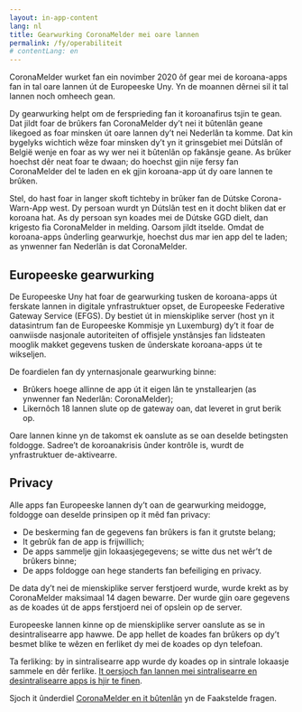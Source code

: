 ```yaml
---
layout: in-app-content
lang: nl
title: Gearwurking CoronaMelder mei oare lannen
permalink: /fy/operabiliteit
# contentLang: en
---
```

CoronaMelder wurket fan ein novimber 2020 ôf gear mei de koroana-apps fan in tal oare lannen út de Europeeske Uny. Yn de moannen dêrnei sil it tal lannen noch omheech gean.

Dy gearwurking helpt om de fersprieding fan it koroanafirus tsjin te gean. Dat jildt foar de brûkers fan CoronaMelder dy’t nei it bûtenlân geane likegoed as foar minsken út oare lannen dy’t nei Nederlân ta komme. Dat kin bygelyks wichtich wêze foar minsken dy’t yn it grinsgebiet mei Dútslân of België wenje en foar as wy wer nei it bûtenlân op fakânsje geane. As brûker hoechst dêr neat foar te dwaan; do hoechst gjin nije fersy fan CoronaMelder del te laden en ek gjin koroana-app út dy oare lannen te brûken.

Stel, do hast foar in langer skoft tichteby in brûker fan de Dútske Corona-Warn-App west. Dy persoan wurdt yn Dútslân test en it docht bliken dat er koroana hat. As dy persoan syn koades mei de Dútske GGD dielt, dan krigesto fia CoronaMelder in melding. Oarsom jildt itselde. Omdat de koroana-apps ûnderling gearwurkje, hoechst dus mar ien app del te laden; as ynwenner fan Nederlân is dat CoronaMelder.

## Europeeske gearwurking

De Europeeske Uny hat foar de gearwurking tusken de koroana-apps út ferskate lannen in digitale ynfrastruktuer opset, de Europeeske Federative Gateway Service (EFGS). Dy bestiet út in mienskiplike server (host yn it datasintrum fan de Europeeske Kommisje yn Luxemburg) dy’t it foar de oanwiisde nasjonale autoriteiten of offisjele ynstânsjes fan lidsteaten mooglik makket gegevens tusken de ûnderskate koroana-apps út te wikseljen.

De foardielen fan dy ynternasjonale gearwurking binne:
- Brûkers hoege allinne de app út it eigen lân te ynstallearjen (as ynwenner fan Nederlân: CoronaMelder);
- Likernôch 18 lannen slute op de gateway oan, dat leveret in grut berik op.

Oare lannen kinne yn de takomst ek oanslute as se oan deselde betingsten foldogge. Sadree’t de koroanakrisis ûnder kontrôle is, wurdt de ynfrastruktuer de-aktivearre.

## Privacy

Alle apps fan Europeeske lannen dy’t oan de gearwurking meidogge, foldogge oan deselde prinsipen op it mêd fan privacy:
- De beskerming fan de gegevens fan brûkers is fan it grutste belang;
- It gebrûk fan de app is frijwillich;
- De apps sammelje gjin lokaasjegegevens; se witte dus net wêr’t de brûkers binne;
- De apps foldogge oan hege standerts fan befeiliging en privacy.

De data dy’t nei de mienskiplike server ferstjoerd wurde, wurde krekt as by CoronaMelder maksimaal 14 dagen bewarre. Der wurde gjin oare gegevens as de koades út de apps ferstjoerd nei of opslein op de server.

Europeeske lannen kinne op de mienskiplike server oanslute as se in desintralisearre app hawwe. De app hellet de koades fan brûkers op dy’t besmet blike te wêzen en ferliket dy mei de koades op dyn telefoan.

Ta ferliking: by in sintralisearre app wurde dy koades op in sintrale lokaasje sammele en dêr ferlike. [It oersjoch fan lannen mei sintralisearre en desintralisearre apps is hjir te finen](https://ec.europa.eu/info/live-work-travel-eu/health/coronavirus-response/travel-during-coronavirus-pandemic/how-tracing-and-warning-apps-can-help-during-pandemic_en). 

Sjoch it ûnderdiel [CoronaMelder en it bûtenlân](https://coronamelder.nl/fy/faq) yn de Faakstelde fragen.
